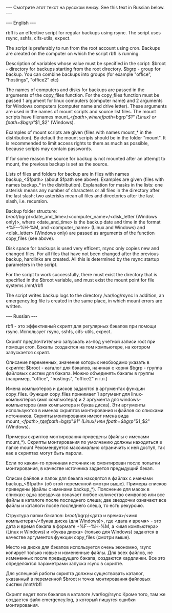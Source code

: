 
--- Смотрите этот текст на русском внизу. See this text in Russian below. ---

--- English ---

rbfl is an effective script for regular backups using rsync.
The script uses rsync, sshfs, cifs-utils, expect.

The script is preferably to run from the root account using cron.
Backups are created on the computer on which the script rbfl is running.

Description of variables whose value must be specified in the script:
$broot - directory for backups starting from the root directory.
$bgrp - group for backup. You can combine backups into groups
(for example "office", "hostings", "office2" etc)

The names of computers and disks for backups are passed in the arguments
of the copy_files function. For the copy_files function must be passed 1 argument
for linux computers (computer name) and 2 arguments for Windows computers
(computer name and drive letter).
These arguments are used in the names of mount scripts and source list files.
The mount scripts have filenames mount_<$fpath>, where fpath=$bgrp"_$1" (Linux) or
fpath=$bgrp"_$1_$2" (Windows).

Examples of mount scripts are given (files with names mount_* in the distribution).
By default the mount scripts should be in the folder "mount".
It is recommended to limit access rights to them as much as possible,
because scripts may contain passwords.

If for some reason the source for backup is not mounted after an attempt to mount,
the previous backup is set as the source.

Lists of files and folders for backup are in files with names backup_<$fpath>
(about $fpath see above).
Examples are given (files with names backup_* in the distribution).
Explanation for masks in the lists: one asterisk means any number of characters
or all files in the directory after the last slash;
two asterisks mean all files and directories after the last slash, i.e. recursion.

Backup folder structure: $broot/$bgrp/<date_and_time>/<computer_name>/<disk_letter (Windows only)>,
where <date_and_time> is the backup date and time in the format +%F--%H-%M,
and <computer_name> (Linux and Windows) and <disk_letter> (Windows only) are passed
as arguments of the function copy_files (see above).

Disk space for backups is used very efficent, rsync only copies new and changed files.
For all files that have not been changed after the previous backup, hardlinks are created.
All this is determined by the rsync startup parameters in the script.

For the script to work successfully, there must exist the directory that is specified
in the $broot variable, and must exist the mount point for file systems /mnt/rbfl

The script writes backup logs to the directory /var/log/rsync
In addition, an emergency.log file is created in the same place,
in which mount errors are written.

--- Russian ---

rbfl - это эффективный скрипт для регулярных бэкапов при помощи rsync.
Использует rsync, sshfs, cifs-utils, expect.

Скрипт предпочтительно запускать из-под учетной записи root при помощи cron.
Бэкапы создаются на том компьютере, на котором запускается скрипт.

Описание переменных, значение которых необходимо указать в скрипте:
$broot - каталог для бэкапов, начиная с корня
$bgrp - группа файловых систем для бэкапа. Можно объединять бэкапы в группы
(например, "office", "hostings", "office2" и т.п.)

Имена компьютеров и дисков задаются в аргументах функции copy_files.
Функция copy_files принимает 1 аргумент для linux-компьютеров (имя компьютера)
и 2 аргумента для windows-компьютеров (имя компьютера и буква диска).
Эти аргументы используются в именах скриптов монтирования и файлов со списками источников.
Скрипты монтирования имеют имена вида mount_<$fpath>, где fpath=$bgrp"_$1" (Linux) или
fpath=$bgrp"_$1_$2" (Windows).

Примеры скриптов монтирования приведены (файлы с именами mount_*).
Скрипты монтирования по умолчанию должны находиться в папке mount
Рекомендуется максимально ограничить к ней доступ, так как в скриптах могут быть пароли.

Если по каким-то причинам источник не смонтирован после попытки монтирования,
в качестве источника задается предыдущий бэкап.

Списки файлов и папок для бэкапа находятся в файлах с именами backup_<$fpath>
(об этой переменной смотри выше).
Примеры списков приведены (файлы с именами backup_*).
Пояснение для масок в списках: одна звездочка означает любое количество символов
или все файлы в каталоге после последнего слеша;
две звездочки означают все файлы и каталоги после последнего слеша, то есть рекурсию.

Структура папки бэкапов: $broot/$bgrp/<дата и время>/<имя компьютера>/<буква диска (для Windows)>,
где <дата и время> - это дата и время бэкапа в формате +%F--%H-%M,
а <имя компьютера> (Linux и Windows) и <буква диска> (только для Windows) задаются
в качестве аргументов функции copy_files (смотри выше).

Место на диске для бэкапов используется очень экономно,
rsync копирует только новые и измененные файлы.
Для всех файлов, не измененных после предыдущего бэкапа, создаются хардлинки.
Все это определяктся параметрами запуска rsync в скрипте.

Для успешной работы скрипта должны существовать каталог, указанный в переменной $broot
и точка монтирования файловых систем /mnt/rbfl

Скрипт ведет логи бэкапов в каталоге /var/log/rsync
Кроме того, там же создается файл emergency.log, в который пишутся ошибки монтирования.

